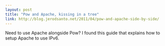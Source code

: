 ```yaml
---
layout: post
title: "Pow and Apache, kissing in a tree"
link: http://blog.jerodsanto.net/2011/04/pow-and-apache-side-by-side/
---
```


Need to use Apache alongside Pow? I found this guide that explains how to
setup Apache to use IPv6.
